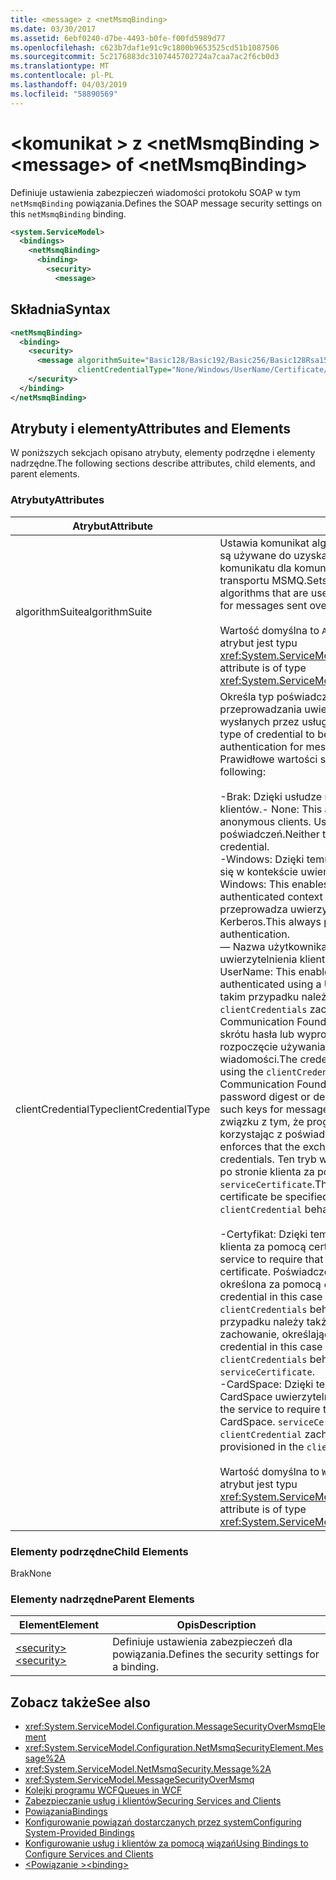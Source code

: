 ```yaml
---
title: <message> z <netMsmqBinding>
ms.date: 03/30/2017
ms.assetid: 6ebf0240-d7be-4493-b0fe-f00fd5989d77
ms.openlocfilehash: c623b7daf1e91c9c1800b9653525cd51b1087506
ms.sourcegitcommit: 5c2176883dc3107445702724a7caa7ac2f6cb0d3
ms.translationtype: MT
ms.contentlocale: pl-PL
ms.lasthandoff: 04/03/2019
ms.locfileid: "58890569"
---
```

# <a name="message-of-netmsmqbinding"></a><span data-ttu-id="1a4ae-102">\<komunikat > z \<netMsmqBinding ></span><span class="sxs-lookup"><span data-stu-id="1a4ae-102">\<message> of \<netMsmqBinding></span></span>

<span data-ttu-id="1a4ae-103">Definiuje ustawienia zabezpieczeń wiadomości protokołu SOAP w tym `netMsmqBinding` powiązania.</span><span class="sxs-lookup"><span data-stu-id="1a4ae-103">Defines the SOAP message security settings on this `netMsmqBinding` binding.</span></span>

```xml
<system.ServiceModel>
  <bindings>
    <netMsmqBinding>
      <binding>
        <security>
          <message>
```

## <a name="syntax"></a><span data-ttu-id="1a4ae-104">Składnia</span><span class="sxs-lookup"><span data-stu-id="1a4ae-104">Syntax</span></span>

```xml
<netMsmqBinding>
  <binding>
    <security>
      <message algorithmSuite="Basic128/Basic192/Basic256/Basic128Rsa15/Basic256Rsa15/TripleDes/TripleDesRsa15/Basic128Sha256/Basic192Sha256/TripleDesSha256/Basic128Sha256Rsa15/Basic192Sha256Rsa15/Basic256Sha256Rsa15/TripleDesSha256Rsa15"
               clientCredentialType="None/Windows/UserName/Certificate/CardSpace" />
    </security>
  </binding>
</netMsmqBinding>
```

## <a name="attributes-and-elements"></a><span data-ttu-id="1a4ae-105">Atrybuty i elementy</span><span class="sxs-lookup"><span data-stu-id="1a4ae-105">Attributes and Elements</span></span>

<span data-ttu-id="1a4ae-106">W poniższych sekcjach opisano atrybuty, elementy podrzędne i elementy nadrzędne.</span><span class="sxs-lookup"><span data-stu-id="1a4ae-106">The following sections describe attributes, child elements, and parent elements.</span></span>

### <a name="attributes"></a><span data-ttu-id="1a4ae-107">Atrybuty</span><span class="sxs-lookup"><span data-stu-id="1a4ae-107">Attributes</span></span>

|<span data-ttu-id="1a4ae-108">Atrybut</span><span class="sxs-lookup"><span data-stu-id="1a4ae-108">Attribute</span></span>|<span data-ttu-id="1a4ae-109">Opis</span><span class="sxs-lookup"><span data-stu-id="1a4ae-109">Description</span></span>|
|---------------|-----------------|
|<span data-ttu-id="1a4ae-110">algorithmSuite</span><span class="sxs-lookup"><span data-stu-id="1a4ae-110">algorithmSuite</span></span>|<span data-ttu-id="1a4ae-111">Ustawia komunikat algorytmów szyfrowania i klucz wrap, które są używane do uzyskania zabezpieczenia oparte na komunikatu dla komunikatów wysyłanych za pośrednictwem transportu MSMQ.</span><span class="sxs-lookup"><span data-stu-id="1a4ae-111">Sets the message encryption and key-wrap algorithms that are used to achieve message-based security for messages sent over MSMQ transport.</span></span><br /><br /> <span data-ttu-id="1a4ae-112">Wartość domyślna to `Aes256`.</span><span class="sxs-lookup"><span data-stu-id="1a4ae-112">The default value is `Aes256`.</span></span> <span data-ttu-id="1a4ae-113">Ten atrybut jest typu <xref:System.ServiceModel.Security.SecurityAlgorithmSuite>.</span><span class="sxs-lookup"><span data-stu-id="1a4ae-113">This attribute is of type <xref:System.ServiceModel.Security.SecurityAlgorithmSuite>.</span></span>|
|<span data-ttu-id="1a4ae-114">clientCredentialType</span><span class="sxs-lookup"><span data-stu-id="1a4ae-114">clientCredentialType</span></span>|<span data-ttu-id="1a4ae-115">Określa typ poświadczenia do użycia podczas przeprowadzania uwierzytelniania klienta dla wiadomości wysłanych przez usługę transportową MSMQ.</span><span class="sxs-lookup"><span data-stu-id="1a4ae-115">Specifies the type of credential to be used when performing client authentication for messages sent over the MSMQ transport.</span></span> <span data-ttu-id="1a4ae-116">Prawidłowe wartości są następujące:</span><span class="sxs-lookup"><span data-stu-id="1a4ae-116">Valid values include the following:</span></span><br /><br /> <span data-ttu-id="1a4ae-117">-Brak: Dzięki usłudze na współdziałanie z anonimowych klientów.</span><span class="sxs-lookup"><span data-stu-id="1a4ae-117">-   None: This allows the service to interact with anonymous clients.</span></span> <span data-ttu-id="1a4ae-118">Usługa ani klient wymaga poświadczeń.</span><span class="sxs-lookup"><span data-stu-id="1a4ae-118">Neither the service nor the client requires a credential.</span></span><br /><span data-ttu-id="1a4ae-119">-Windows: Dzięki temu wymiany protokołu SOAP i znajdować się w kontekście uwierzytelnionych poświadczeń Windows.</span><span class="sxs-lookup"><span data-stu-id="1a4ae-119">-   Windows: This enables the SOAP exchanges to be under the authenticated context of a Windows credential.</span></span> <span data-ttu-id="1a4ae-120">To jest zawsze przeprowadza uwierzytelnianie za pomocą protokołu Kerberos.</span><span class="sxs-lookup"><span data-stu-id="1a4ae-120">This always performs Kerberos-based authentication.</span></span><br /><span data-ttu-id="1a4ae-121">— Nazwa użytkownika: Dzięki temu usługi wymagać który uwierzytelnienia klienta przy użyciu poświadczeń UserName.</span><span class="sxs-lookup"><span data-stu-id="1a4ae-121">-   UserName: This enables the service to require that the client be authenticated using a UserName credential.</span></span> <span data-ttu-id="1a4ae-122">Poświadczenia w takim przypadku należy także określić przy użyciu `clientCredentials` zachowanie **Uwaga:**  Windows Communication Foundation (WCF) nie obsługuje wysyłanie skrótu hasła lub wyprowadzanie kluczy przy użyciu hasła i rozpoczęcie używania te klucze dla zabezpieczenia wiadomości.</span><span class="sxs-lookup"><span data-stu-id="1a4ae-122">The credential in this case needs to be specified using the `clientCredentials` behavior **Caution:**  Windows Communication Foundation (WCF) does not support sending a password digest or deriving keys using password and using such keys for message security.</span></span> <span data-ttu-id="1a4ae-123">Usługi WCF wymusza w związku z tym, że programu exchange jest zabezpieczone, korzystając z poświadczeń UserName.</span><span class="sxs-lookup"><span data-stu-id="1a4ae-123">Therefore, WCF enforces that the exchange is secured when using UserName credentials.</span></span> <span data-ttu-id="1a4ae-124">Ten tryb wymaga określenia certyfikatu usługi na po stronie klienta za pomocą `clientCredential` zachowanie i `serviceCertificate`.</span><span class="sxs-lookup"><span data-stu-id="1a4ae-124">This mode requires that the service certificate be specified on the client side using `clientCredential` behavior and `serviceCertificate`.</span></span> <br /><br /> <span data-ttu-id="1a4ae-125">-Certyfikat: Dzięki temu usługi wymagać który uwierzytelnienia klienta za pomocą certyfikatu.</span><span class="sxs-lookup"><span data-stu-id="1a4ae-125">-   Certificate: This enables the service to require that the client be authenticated using a certificate.</span></span> <span data-ttu-id="1a4ae-126">Poświadczeń klienta w tym przypadku musi być określona za pomocą `clientCredentials` zachowanie.</span><span class="sxs-lookup"><span data-stu-id="1a4ae-126">The client credential in this case needs to be specified using the `clientCredentials` behavior.</span></span> <span data-ttu-id="1a4ae-127">Poświadczenia usługi w tym przypadku należy także określić przy użyciu `clientCredentials` zachowanie, określając `serviceCertificate`.</span><span class="sxs-lookup"><span data-stu-id="1a4ae-127">The service credential in this case needs to be specified using the `clientCredentials` behavior by specifying the `serviceCertificate`.</span></span><br /><span data-ttu-id="1a4ae-128">-CardSpace: Dzięki temu usługi wymagać, za pomocą CardSpace uwierzytelnienia klienta.</span><span class="sxs-lookup"><span data-stu-id="1a4ae-128">-   CardSpace: This allows the service to require that the client be authenticated using a CardSpace.</span></span> <span data-ttu-id="1a4ae-129">`serviceCertificate` Musi być obsługiwana w `clientCredential` zachowanie.</span><span class="sxs-lookup"><span data-stu-id="1a4ae-129">The `serviceCertificate` must be provisioned in the `clientCredential` behavior.</span></span><br /><br /> <span data-ttu-id="1a4ae-130">Wartość domyślna to `Windows`.</span><span class="sxs-lookup"><span data-stu-id="1a4ae-130">The default value is `Windows`.</span></span> <span data-ttu-id="1a4ae-131">Ten atrybut jest typu <xref:System.ServiceModel.MessageCredentialType>.</span><span class="sxs-lookup"><span data-stu-id="1a4ae-131">This attribute is of type <xref:System.ServiceModel.MessageCredentialType>.</span></span>|

### <a name="child-elements"></a><span data-ttu-id="1a4ae-132">Elementy podrzędne</span><span class="sxs-lookup"><span data-stu-id="1a4ae-132">Child Elements</span></span>

<span data-ttu-id="1a4ae-133">Brak</span><span class="sxs-lookup"><span data-stu-id="1a4ae-133">None</span></span>

### <a name="parent-elements"></a><span data-ttu-id="1a4ae-134">Elementy nadrzędne</span><span class="sxs-lookup"><span data-stu-id="1a4ae-134">Parent Elements</span></span>

|<span data-ttu-id="1a4ae-135">Element</span><span class="sxs-lookup"><span data-stu-id="1a4ae-135">Element</span></span>|<span data-ttu-id="1a4ae-136">Opis</span><span class="sxs-lookup"><span data-stu-id="1a4ae-136">Description</span></span>|
|-------------|-----------------|
|[<span data-ttu-id="1a4ae-137">\<security></span><span class="sxs-lookup"><span data-stu-id="1a4ae-137">\<security></span></span>](../../../../../docs/framework/configure-apps/file-schema/wcf/security-of-netmsmqbinding.md)|<span data-ttu-id="1a4ae-138">Definiuje ustawienia zabezpieczeń dla powiązania.</span><span class="sxs-lookup"><span data-stu-id="1a4ae-138">Defines the security settings for a binding.</span></span>|

## <a name="see-also"></a><span data-ttu-id="1a4ae-139">Zobacz także</span><span class="sxs-lookup"><span data-stu-id="1a4ae-139">See also</span></span>

- <xref:System.ServiceModel.Configuration.MessageSecurityOverMsmqElement>
- <xref:System.ServiceModel.Configuration.NetMsmqSecurityElement.Message%2A>
- <xref:System.ServiceModel.NetMsmqSecurity.Message%2A>
- <xref:System.ServiceModel.MessageSecurityOverMsmq>
- [<span data-ttu-id="1a4ae-140">Kolejki programu WCF</span><span class="sxs-lookup"><span data-stu-id="1a4ae-140">Queues in WCF</span></span>](../../../../../docs/framework/wcf/feature-details/queues-in-wcf.md)
- [<span data-ttu-id="1a4ae-141">Zabezpieczanie usług i klientów</span><span class="sxs-lookup"><span data-stu-id="1a4ae-141">Securing Services and Clients</span></span>](../../../../../docs/framework/wcf/feature-details/securing-services-and-clients.md)
- [<span data-ttu-id="1a4ae-142">Powiązania</span><span class="sxs-lookup"><span data-stu-id="1a4ae-142">Bindings</span></span>](../../../../../docs/framework/wcf/bindings.md)
- [<span data-ttu-id="1a4ae-143">Konfigurowanie powiązań dostarczanych przez system</span><span class="sxs-lookup"><span data-stu-id="1a4ae-143">Configuring System-Provided Bindings</span></span>](../../../../../docs/framework/wcf/feature-details/configuring-system-provided-bindings.md)
- [<span data-ttu-id="1a4ae-144">Konfigurowanie usług i klientów za pomocą wiązań</span><span class="sxs-lookup"><span data-stu-id="1a4ae-144">Using Bindings to Configure Services and Clients</span></span>](../../../../../docs/framework/wcf/using-bindings-to-configure-services-and-clients.md)
- [<span data-ttu-id="1a4ae-145">\<Powiązanie ></span><span class="sxs-lookup"><span data-stu-id="1a4ae-145">\<binding></span></span>](../../../../../docs/framework/misc/binding.md)
